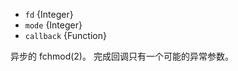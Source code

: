 <!-- YAML
added: v0.4.7
-->

* `fd` {Integer}
* `mode` {Integer}
* `callback` {Function}

异步的 fchmod(2)。
完成回调只有一个可能的异常参数。


